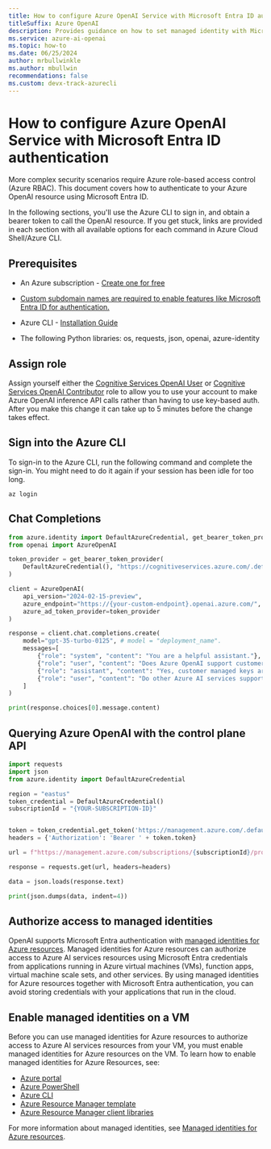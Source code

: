 ```yaml
---
title: How to configure Azure OpenAI Service with Microsoft Entra ID authentication
titleSuffix: Azure OpenAI
description: Provides guidance on how to set managed identity with Microsoft Entra ID
ms.service: azure-ai-openai
ms.topic: how-to 
ms.date: 06/25/2024
author: mrbullwinkle
ms.author: mbullwin
recommendations: false
ms.custom: devx-track-azurecli
---
```


# How to configure Azure OpenAI Service with Microsoft Entra ID authentication

More complex security scenarios require Azure role-based access control (Azure RBAC). This document covers how to authenticate to your Azure OpenAI resource using Microsoft Entra ID.

In the following sections, you'll use the Azure CLI to sign in, and obtain a bearer token to call the OpenAI resource. If you get stuck, links are provided in each section with all available options for each command in Azure Cloud Shell/Azure CLI.

## Prerequisites

- An Azure subscription - <a href="https://azure.microsoft.com/free/cognitive-services" target="_blank">Create one for free</a>

- [Custom subdomain names are required to enable features like Microsoft Entra ID for authentication.](
../../cognitive-services-custom-subdomains.md)

- Azure CLI - [Installation Guide](/cli/azure/install-azure-cli)
- The following Python libraries: os, requests, json, openai, azure-identity

## Assign role

Assign yourself either the [Cognitive Services OpenAI User](role-based-access-control.md#cognitive-services-openai-user) or [Cognitive Services OpenAI Contributor](role-based-access-control.md#cognitive-services-openai-contributor) role to allow you to use your account to make Azure OpenAI inference API calls rather than having to use key-based auth. After you make this change it can take up to 5 minutes before the change takes effect.

## Sign into the Azure CLI

To sign-in to the Azure CLI, run the following command and complete the sign-in. You might need to do it again if your session has been idle for too long.

```azurecli
az login
```

## Chat Completions

```python
from azure.identity import DefaultAzureCredential, get_bearer_token_provider
from openai import AzureOpenAI

token_provider = get_bearer_token_provider(
    DefaultAzureCredential(), "https://cognitiveservices.azure.com/.default"
)

client = AzureOpenAI(
    api_version="2024-02-15-preview",
    azure_endpoint="https://{your-custom-endpoint}.openai.azure.com/",
    azure_ad_token_provider=token_provider
)

response = client.chat.completions.create(
    model="gpt-35-turbo-0125", # model = "deployment_name".
    messages=[
        {"role": "system", "content": "You are a helpful assistant."},
        {"role": "user", "content": "Does Azure OpenAI support customer managed keys?"},
        {"role": "assistant", "content": "Yes, customer managed keys are supported by Azure OpenAI."},
        {"role": "user", "content": "Do other Azure AI services support this too?"}
    ]
)

print(response.choices[0].message.content)
```

## Querying Azure OpenAI with the control plane API

```python
import requests
import json
from azure.identity import DefaultAzureCredential

region = "eastus"
token_credential = DefaultAzureCredential()
subscriptionId = "{YOUR-SUBSCRIPTION-ID}" 


token = token_credential.get_token('https://management.azure.com/.default')
headers = {'Authorization': 'Bearer ' + token.token}

url = f"https://management.azure.com/subscriptions/{subscriptionId}/providers/Microsoft.CognitiveServices/locations/{region}/models?api-version=2023-05-01"

response = requests.get(url, headers=headers)

data = json.loads(response.text)

print(json.dumps(data, indent=4))
```

## Authorize access to managed identities

OpenAI supports Microsoft Entra authentication with [managed identities for Azure resources](../../../active-directory/managed-identities-azure-resources/overview.md). Managed identities for Azure resources can authorize access to Azure AI services resources using Microsoft Entra credentials from applications running in Azure virtual machines (VMs), function apps, virtual machine scale sets, and other services. By using managed identities for Azure resources together with Microsoft Entra authentication, you can avoid storing credentials with your applications that run in the cloud.  

## Enable managed identities on a VM

Before you can use managed identities for Azure resources to authorize access to Azure AI services resources from your VM, you must enable managed identities for Azure resources on the VM. To learn how to enable managed identities for Azure Resources, see:

- [Azure portal](../../../active-directory/managed-identities-azure-resources/qs-configure-portal-windows-vm.md)
- [Azure PowerShell](../../../active-directory/managed-identities-azure-resources/qs-configure-powershell-windows-vm.md)
- [Azure CLI](../../../active-directory/managed-identities-azure-resources/qs-configure-cli-windows-vm.md)
- [Azure Resource Manager template](../../../active-directory/managed-identities-azure-resources/qs-configure-template-windows-vm.md)
- [Azure Resource Manager client libraries](../../../active-directory/managed-identities-azure-resources/qs-configure-sdk-windows-vm.md)

For more information about managed identities, see [Managed identities for Azure resources](../../../active-directory/managed-identities-azure-resources/overview.md).
